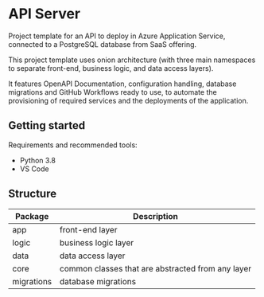 # API Server
Project template for an API to deploy in Azure Application Service, connected
to a PostgreSQL database from SaaS offering.

This project template uses onion architecture (with three main namespaces to
separate front-end, business logic, and data access layers).

It features OpenAPI Documentation, configuration handling, database migrations
and GitHub Workflows ready to use, to automate the provisioning of required
services and the deployments of the application.

## Getting started
Requirements and recommended tools:

* Python 3.8
* VS Code

## Structure

| Package    | Description                                       |
| ---------- | ------------------------------------------------- |
| app        | front-end layer                                   |
| logic      | business logic layer                              |
| data       | data access layer                                 |
| core       | common classes that are abstracted from any layer |
| migrations | database migrations                               |
